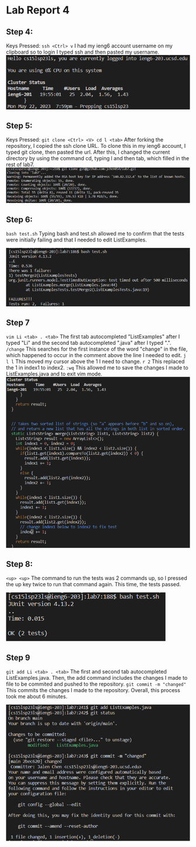 # Lab Report 4
## Step 4: 
Keys Pressed: `ssh <Ctrl> v` I had my ieng6 account username on my clipboard so to login I typed ssh and then pasted my username.
![](step2.png)

## Step 5: 
Keys Pressed: `git clone <Ctrl> <V> cd l <tab>` After forking the repository, I copied the ssh clone URL. To clone this in my ieng6 account, I typed git clone, then pasted the url. After this, I changed the current directory by using the command cd, typing l and then tab, which filled in the rest of lab7.
![](step3.png)


## Step 6:
`bash test.sh` Typing bash and test.sh allowed me to confirm that the tests were initially failing and that I needed to edit ListExamples.

![](step4.png)

## Step 7
`vim Li <tab> . <tab>` The first tab autocompleted "ListExamples" after I typed "Li" and the second tab autocompleted ".java" after I typed ".". `/change` This searches for the first instance of the 
word "change" in the file, which happened to occur in the comment above the line I needed to edit. `j l l` This moved my cursor above the 1 I need to change. `r 2`
This replaced the 1 in index1 to index2. `:wq` This allowed me to save the changes I made to ListExamples.java and to exit vim mode. 
![](step5p2.png)

## Step 8:
`<up> <up>` The command to run the tests was 2 commands up, so I pressed the up key twice to run that command again. This time, the tests passed. 

![](step8.png)

## Step 9
`git add Li <tab> . <tab>` The first and second tab autocompleted ListExamples.java. Then, the add command includes the changes I made to file to be commited and pushed to the  repository. `git commit -m "changed"` This commits the changes I made to the repository. Overall, this process took me about 6 minutes. 

![](step9.png)
 
